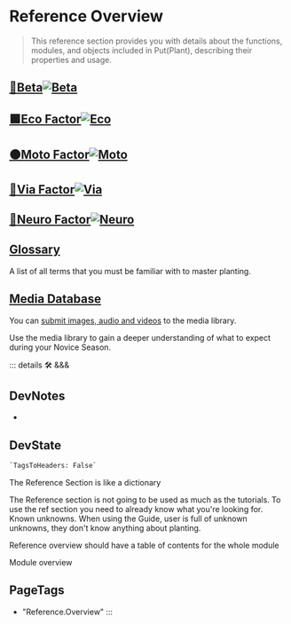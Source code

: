 
# Reference Overview

> This reference section provides you with details about the functions, modules, and objects included in Put(Plant), describing their properties and usage.

## [<beta>**🔷____Beta____**</beta>![Beta](/Beta/Beta_Icon.png)](/reference/Beta/WhatBeta)

## [<eco>**🟩____Eco Factor____**</eco>![Eco](/Eco/Eco_Icon.png)](/reference/Eco/EcoOverview)

## [<moto>**🟠____Moto Factor____**</moto>![Moto](/Moto/Moto_Icon.png)](/reference/Moto/MotoOverview)

## [<via>**🔻____Via Factor____**</via>![Via](/Via/Via_Icon.png)](/reference/Via/ViaOverview)

## [<neuro>**💜____Neuro Factor____**</neuro>![Neuro](/Neuro/Neuro_Icon.png)](/reference/Neuro/NeuroOverview)

## [Glossary](/reference/glossary/Glossary)

A list of all terms that you must be familiar with to master planting.

## [Media Database](/reference/media/Overview)

You can [submit images, audio and videos](/dev/Contribute) to the media library.

Use the media library to gain a deeper understanding of what to expect during your Novice Season.

::: details 🛠 <dev>&&&</dev>

## DevNotes

-

## DevState

```py
`TagsToHeaders: False`
```

The Reference Section is like a dictionary

The Reference section is not going to be used as much as the tutorials. To use the ref section you need to already know what you're looking for. Known unknowns. When using the Guide, user is full of unknown unknowns, they don't know anything about planting.

Reference overview should have a table of contents for the whole module

Module overview
<h2>PageTags</h2>

- "Reference.Overview"
:::
